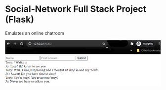 # Social-Network Full Stack Project (Flask)
Emulates an online chatroom

![](images/SocialNetwork.PNG)

 
